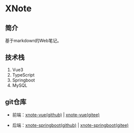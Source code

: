 # XNote

## 简介

基于markdown的Web笔记。

## 技术栈

1. Vue3
2. TypeScript
3. Springboot
4. MySQL

## git仓库
- 前端：[xnote-vue(github)](https://github.com/XCLHove/xnote-vue) | [xnote-vue(gitee)](https://gitee.com/xclhove/xnote-vue)

- 后端：[xnote-springboot(github)](https://github.com/XCLHove/xnote-springboot) | [xnote-springboot(gitee)](https://gitee.com/xclhove/xnote-springboot)